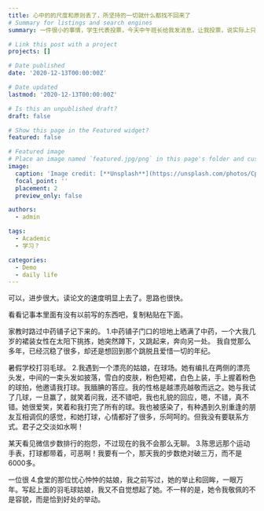 ```yaml
---
title: 心中的的尺度和原则丢了，所坚持的一切就什么都找不回来了
# Summary for listings and search engines
summary: 一件很小的事情，学生代表投票，今天中午班长给我发消息，让我投票，说实际上只有一个人报名，另一个人凑数的，让我投给wyt,我就搜了班群（隐藏了群聊），发现确实发了一个投票，想都没想就按班长的要求投了wyt。可是我发现不对劲了。投完后我陷入自责，我应该了解一下这是什么投票的，学代会投票。对我来说这种东西没意思，但投票就意味着我要行使权利，我要为我的选择负责，我可以不投票。但不可以什么都不了解盲目地听从别人去投票。我不想有一天我犯下弥天大错却不自知。我要思考和斟酌。庆幸的是，确实是wyt比较适合，其参加活动比较多，经验丰富。但其实我现在的想法是把QQ卸了？确实，我不想再接触这样的聊天软件了。它会让你不知道忙什么，但你静下心来，发现一切的人和事都无关紧要，重要的是自己的道德和良知，还有一颗济世的心，以及此刻所作的济世的准备。最后一件事情是虚荣，这是我接下来要逼自己去放弃的东西，名，利，偏见。不要把自己建设的太高，把自己烂在泥里的不堪的部分展示给别人，主动寻求一下别人的厌恶。因为你知道的，虚荣，迎合，必定有其相应的代价,而我，感受一下人性中的其它的东西。世界就是如此，各取所需而已。我取心中情怀和少年梦中的真。还有，想奶奶，该死，我又要哭了。

# Link this post with a project
projects: []

# Date published
date: '2020-12-13T00:00:00Z'

# Date updated
lastmod: '2020-12-13T00:00:00Z'

# Is this an unpublished draft?
draft: false

# Show this page in the Featured widget?
featured: false

# Featured image
# Place an image named `featured.jpg/png` in this page's folder and customize its options here.
image:
  caption: 'Image credit: [**Unsplash**](https://unsplash.com/photos/CpkOjOcXdUY)'
  focal_point: ''
  placement: 2
  preview_only: false

authors:
  - admin

tags:
  - Academic
  - 学习？

categories:
  - Demo
  - daily life
---
```






可以，进步很大。读论文的速度明显上去了。思路也很快。

看看记事本里面有没有以前写的东西吧，复制粘贴在下面。

家教时路过中药铺子记下来的。
1.中药铺子门口的坦地上晒满了中药，一个大我几岁的裙装女性在太阳下挑拣，她突然蹲下，又跳起来，奔向另一处。
我自觉那么多年，已经沉稳了很多，却还是想回到那个跳脱且爱惜一切的年纪。

暑假学校打羽毛球。
2.我遇到一个漂亮的姑娘，在球场。她有编扎在两侧的漂亮头发，中间的一束头发如披落，雪白的皮肤，粉色短裙，白色上装，手上握着粉色的球拍，他邀请我打球。我腼腆的答应。我的性格是越漂亮越敬而远之。她与我试了几球，一旦赢了，就笑着问我，还不错吧，我也礼貌的回应，嗯，不错，真不错。她很爱笑，笑着和我打完了所有的球。我也被感染了，有种遇到久别重逢的朋友互相调侃的感觉，和她打球，心情都好了很多，乐呵呵的。但我没有要联系方式。君子之交淡如水啊！

某天看见微信步数排行的抱怨，不过现在的我不会那么无聊。
3.陈思远那个运动手表，打球都带着，可恶啊！我要有一个，那天我的步数绝对破三万，而不是6000多。

一位很
4.食堂的那位忧心忡忡的姑娘，我之前写过，她的举止和回眸，一眼万年。写起上面的羽毛球姑娘，我又不自觉想起了她。不一样的是，她令我敬佩的不是容貌，而是恰到好处的举动。